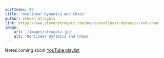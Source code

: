 ```yaml
---
sortIndex: 99
title: 'Nonlinear Dynamics and Chaos'
author: Steven Strogatz
link: https://www.stevenstrogatz.com/books/nonlinear-dynamics-and-chaos-with-applications-to-physics-biology-chemistry-and-engineering
image:
    url: '/images/strogatz.jpg'
    alt: 'Nonlinear Dynamics and Chaos'
---
```


Notes coming soon! [YouTube playlist](https://www.youtube.com/playlist?list=PLbN57C5Zdl6j_qJA-pARJnKsmROzPnO9V)
